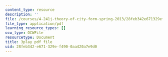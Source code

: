 ```yaml
---
content_type: resource
description: ''
file: /courses/4-241j-theory-of-city-form-spring-2013/28feb342e671329ef4900aa420a7e9d0_qBrYZb6tdo4.pdf
file_type: application/pdf
learning_resource_types: []
ocw_type: OCWFile
resourcetype: Document
title: 3play pdf file
uid: 28feb342-e671-329e-f490-0aa420a7e9d0
---
```

